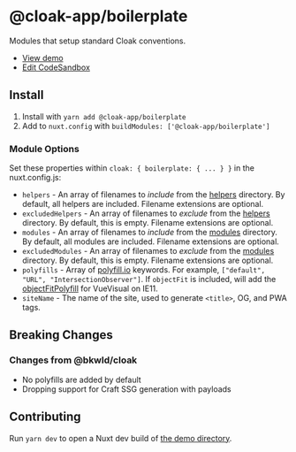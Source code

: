 # @cloak-app/boilerplate

Modules that setup standard Cloak conventions.

- [View demo](https://cloak-boilerplate.netlify.app/)
- [Edit CodeSandbox](https://githubbox.com/BKWLD/cloak-boilerplate)

## Install

1. Install with `yarn add @cloak-app/boilerplate`
2. Add to `nuxt.config` with `buildModules: ['@cloak-app/boilerplate']`

### Module Options

Set these properties within `cloak: { boilerplate: { ... } }` in the nuxt.config.js:

- `helpers` - An array of filenames to *include* from the [helpers](./helpers) directory.  By default, all helpers are included. Filename extensions are optional.
- `excludedHelpers` - An array of filenames to *exclude* from the [helpers](./helpers) directory.  By default, this is empty. Filename extensions are optional.
- `modules` - An array of filenames to *include* from the [modules](./modules) directory.  By default, all modules are included. Filename extensions are optional.
- `excludedModules` - An array of filenames to *exclude* from the [modules](./modules) directory.  By default, this is empty. Filename extensions are optional.
- `polyfills` - Array of [polyfill.io](https://polyfill.io/) keywords.  For example, `["default", "URL", "IntersectionObserver"]`.  If `objectFit` is included, will add the [objectFitPolyfill](https://github.com/constancecchen/object-fit-polyfill) for VueVisual on IE11.
- `siteName` - The name of the site, used to generate `<title>`, OG, and PWA tags.

## Breaking Changes

### Changes from @bkwld/cloak

- No polyfills are added by default
- Dropping support for Craft SSG generation with payloads

## Contributing

Run `yarn dev` to open a Nuxt dev build of [the demo directory](./demo).

